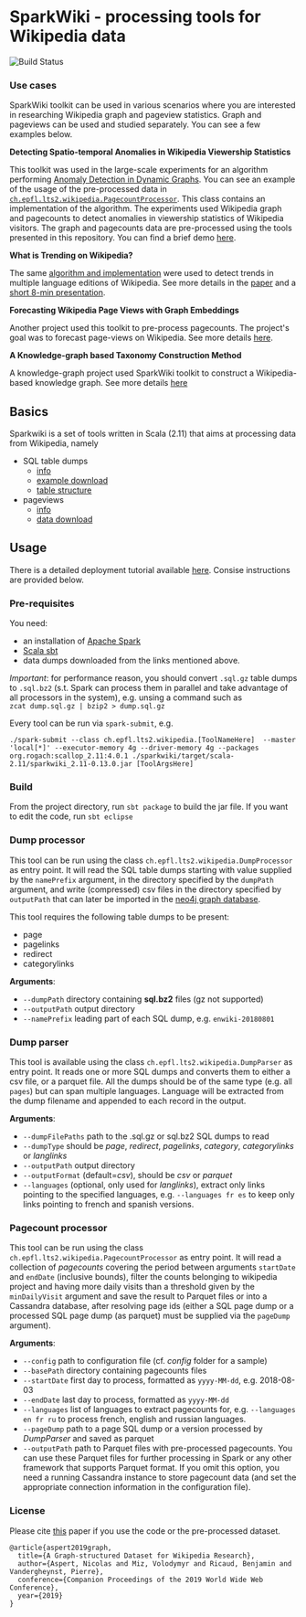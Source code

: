 # SparkWiki - processing tools for Wikipedia data

![Build Status](https://github.com/epfl-lts2/sparkwiki/actions/workflows/build.yml/badge.svg)

### Use cases
SparkWiki toolkit can be used in various scenarios where you are interested in researching Wikipedia graph and pageview statistics. Graph and pageviews can be used and studied separately. You can see a few examples below.

**Detecting Spatio-temporal Anomalies in Wikipedia Viewership Statistics**

This toolkit was used in the large-scale experiments for an algorithm performing [Anomaly Detection in Dynamic Graphs](https://arxiv.org/abs/1901.09688). You can see an example of the usage of the pre-processed data in [`ch.epfl.lts2.wikipedia.PagecountProcessor`](https://github.com/epfl-lts2/sparkwiki/blob/master/src/main/scala/ch/epfl/lts2/wikipedia/PeakFinder.scala). This class contains an implementation of the algorithm. The experiments used Wikipedia graph and pagecounts to detect anomalies in viewership statistics of Wikipedia visitors. The graph and pagecounts data are pre-processed using the tools presented in this repository. You can find a brief demo [here](https://github.com/mizvol/anomaly-detection).

**What is Trending on Wikipedia?**

The same [algorithm and implementation](https://github.com/epfl-lts2/sparkwiki/blob/master/src/main/scala/ch/epfl/lts2/wikipedia/PeakFinder.scala) were used to detect trends in multiple language editions of Wikipedia. See more details in the [paper](https://arxiv.org/abs/2002.06885) and a [short 8-min presentation](https://www.youtube.com/watch?v=Oa6WPOv6sHQ).

**Forecasting Wikipedia Page Views with Graph Embeddings**

Another project used this toolkit to pre-process pagecounts. The project's goal was to forecast page-views on Wikipedia. See more details [here](http://cs229.stanford.edu/proj2019aut/data/assignment_308832_raw/26647399.pdf).

**A Knowledge-graph based Taxonomy Construction Method**

A knowledge-graph project used SparkWiki toolkit to construct a Wikipedia-based knowledge graph. See more details [here](http://www.inf.u-szeged.hu/~london/publ/AutoTaxLisboaPoster.pdf)

## Basics
Sparkwiki is a set of tools written in Scala (2.11) that aims at processing data from 
Wikipedia, namely 
* SQL table dumps 
  - [info](https://meta.wikimedia.org/wiki/Data_dumps)
  - [example download](https://dumps.wikimedia.org/enwiki/)
  - [table structure](https://www.mediawiki.org/wiki/Manual:Database_layout)
* pageviews
  - [info](https://dumps.wikimedia.org/other/pageview_complete/readme.html)
  - [data download](https://dumps.wikimedia.org/other/pageview_complete/)

## Usage

There is a detailed deployment tutorial available [here](https://github.com/epfl-lts2/sparkwiki/tree/master/helpers). Consise instructions are provided below.

### Pre-requisites
You need:
* an installation of [Apache Spark](https://spark.apache.org/)
* [Scala sbt](https://www.scala-sbt.org/)
* data dumps downloaded from the links mentioned above.

*Important*: for performance reason, you should convert `.sql.gz` table dumps 
to `.sql.bz2` (s.t. Spark can process them in parallel and take advantage of all 
processors in the system), e.g. unsing a command such as  
`zcat dump.sql.gz | bzip2 > dump.sql.gz`

Every tool can be run via `spark-submit`, e.g.
```
./spark-submit --class ch.epfl.lts2.wikipedia.[ToolNameHere]  --master 'local[*]' --executor-memory 4g --driver-memory 4g --packages org.rogach:scallop_2.11:4.0.1 ./sparkwiki/target/scala-2.11/sparkwiki_2.11-0.13.0.jar [ToolArgsHere]
```

### Build
From the project directory, run `sbt package` to build the jar file. If you want to edit the code, run `sbt eclipse`

### Dump processor
This tool can be run using the class `ch.epfl.lts2.wikipedia.DumpProcessor` as entry point. It will read the 
SQL table dumps starting with value supplied by the `namePrefix` argument, in the directory specified by the `dumpPath` argument, 
and write (compressed) csv files in the directory specified by `outputPath` that can later be imported in the [neo4j graph database](https://neo4j.com/).

This tool requires the following table dumps to be present:
* page
* pagelinks
* redirect
* categorylinks

**Arguments**:
* `--dumpPath` directory containing **sql.bz2** files (gz not supported)
* `--outputPath` output directory
* `--namePrefix` leading part of each SQL dump, e.g. `enwiki-20180801`


### Dump parser
This tool is available using the class `ch.epfl.lts2.wikipedia.DumpParser` as entry point. It reads one or more SQL dumps
and converts them to either a csv file, or a parquet file. All the dumps should be of the same type (e.g. all `pages`)
but can span multiple languages. Language will be extracted from the dump filename and appended to each record in the output.

**Arguments**:
* `--dumpFilePaths` path to the .sql.gz or sql.bz2 SQL dumps to read
* `--dumpType` should be *page*, *redirect*, *pagelinks*, *category*, *categorylinks* or *langlinks*
* `--outputPath` output directory
* `--outputFormat` (default=*csv*), should be *csv* or *parquet*
* `--languages` (optional, only used for *langlinks*), extract only links pointing to the specified languages, 
e.g. `--languages fr es` to keep only links pointing to french and spanish versions.


### Pagecount processor
This tool can be run using the class `ch.epfl.lts2.wikipedia.PagecountProcessor` as entry point. It will read a collection of *pagecounts* covering the period
between arguments `startDate` and `endDate` (inclusive bounds), 
filter the counts belonging to wikipedia project and having more daily visits than a threshold given by the `minDailyVisit` argument and save the result to Parquet files or into a Cassandra database, after resolving page ids (either a SQL page dump or a processed SQL page dump (as parquet) must be supplied via the `pageDump` argument).

**Arguments**:
* `--config` path to configuration file (cf. *config* folder for a sample)
* `--basePath` directory containing pagecounts files
* `--startDate` first day to process, formatted as `yyyy-MM-dd`, e.g. 2018-08-03
* `--endDate` last day to process,  formatted as `yyyy-MM-dd`
* `--languages` list of languages to extract pagecounts for, e.g. `--languages en fr ru` to process french, english and russian languages. 
* `--pageDump` path to a page SQL dump or a version processed by *DumpParser* and saved as parquet
* `--outputPath` path to Parquet files with pre-processed pagecounts. You can use these Parquet files for further processing in Spark or any other framework that supports Parquet format. 
If you omit this option, you need a running Cassandra instance to store pagecount data (and set the appropriate connection information in the configuration file).

### License

Please cite [this](https://arxiv.org/abs/1903.08597) paper if you use the code or the pre-processed dataset.

```
@article{aspert2019graph,
  title={A Graph-structured Dataset for Wikipedia Research},
  author={Aspert, Nicolas and Miz, Volodymyr and Ricaud, Benjamin and Vandergheynst, Pierre},
  conference={Companion Proceedings of the 2019 World Wide Web Conference},
  year={2019}
}
```
